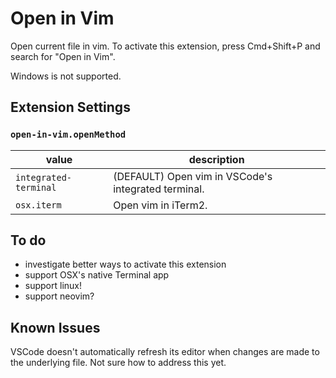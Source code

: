 # Open in Vim

Open current file in vim. To activate this extension, press Cmd+Shift+P and
search for "Open in Vim".

Windows is not supported.

## Extension Settings

### `open-in-vim.openMethod`

| value                 | description                                         |
| --------------------- | --------------------------------------------------- |
| `integrated-terminal` | (DEFAULT) Open vim in VSCode's integrated terminal. |
| `osx.iterm`           | Open vim in iTerm2.                                 |

## To do

- investigate better ways to activate this extension
- support OSX's native Terminal app
- support linux!
- support neovim?

## Known Issues

VSCode doesn't automatically refresh its editor when changes are made to the
underlying file. Not sure how to address this yet.
